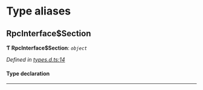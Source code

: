 

# Type aliases

<a id="rpcinterface_section"></a>

##  RpcInterface$Section

**Ƭ RpcInterface$Section**: *`object`*

*Defined in [types.d.ts:14](https://github.com/polkadot-js/api/blob/1e9b69c/packages/rpc-core/src/types.d.ts#L14)*

#### Type declaration

[index: `string`]: [RpcInterface$Section$Method](../interfaces/_types_d_.rpcinterface_section_method.md)

___

